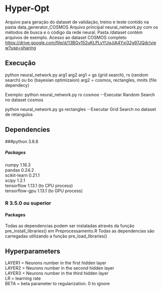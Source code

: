 # Hyper-Opt
Arquivo para geração do dataset de validação, treino e teste contido na pasta data_generator_COSMOS
Arquivo principal neural_network.py com os métodos de busca e o código da rede neural.
Pasta /dataset contém arquivos de exemplo.
Acesso ao dataset COSMOS completo https://drive.google.com/file/d/13BGv152uKLPLvYUqJiA4Yxj32g97JQdr/view?usp=sharing

## Execução

python neural_network.py arg1 arg2
arg1 = gs (grid search), rs (random search) ou bo (bayesian optimizaion)
arg2 = cosmos, rectangles, mnits (file dependecy)

Exemplo:
python neural_network.py rs cosmos
--Executar Random Search no dataset cosmos

python neural_network.py gs rectangles
--Executar Grid Search no dataset de retangulos

## Dependencies
###python 3.6.8 
##### Packages
numpy 1.16.3  
pandas 0.24.2  
scikit-learn 0.21.1  
scipy 1.2.1  
tensorflow 1.13.1 (to CPU process)  
tensorflow-gpu 1.13.1 (to GPU process)  

### R 3.5.0 ou superior
#### Packages
Todas as dependencias podem ser instaladas através da função pre_install_libraries() em Preprocessamento.R
Todas as dependencias são carregadas utilizando a função pre_load_libraries()

## Hyperparameters
LAYER1 = Neurons number in the first hidden layer  
LAYER2 = Neurons number in the second hidden layer  
LAYER3 = Neurons number in the third hidden layer  
LR = learning rate  
BETA = beta parameter to regularization. 0 to ignore  
